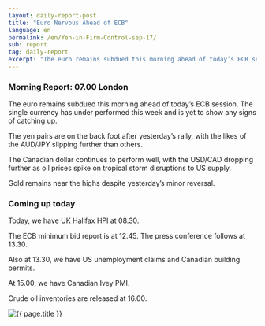 ```yaml
---
layout: daily-report-post
title: "Euro Nervous Ahead of ECB"
language: en
permalink: /en/Yen-in-Firm-Control-sep-17/
sub: report
tag: daily-report
excerpt: "The euro remains subdued this morning ahead of today’s ECB session. The single currency has under performed this week and is yet to show any signs of catching up ..."
---
```

### Morning Report: 07.00 London

The euro remains subdued this morning ahead of today’s ECB session. The single currency has under performed this week and is yet to show any signs of catching up.

The yen pairs are on the back foot after yesterday’s rally, with the likes of the AUD/JPY slipping further than others.

The Canadian dollar continues to perform well, with the USD/CAD dropping further as oil prices spike on tropical storm disruptions to US supply. 

Gold remains near the highs despite yesterday’s minor reversal. 

### Coming up today

Today, we have UK Halifax HPI at 08.30. 

The ECB minimum bid report is at 12.45. The press conference follows at 13.30. 

Also at 13.30, we have US unemployment claims and Canadian building permits. 

At 15.00, we have Canadian Ivey PMI. 

Crude oil inventories are released at 16.00.

<p><img src="{{ "/assets/images/daily-report/2017-09-07_06-36-49.jpg" | relative_url }}" alt="{{ page.title }}" title="{{ page.title }}"></p>